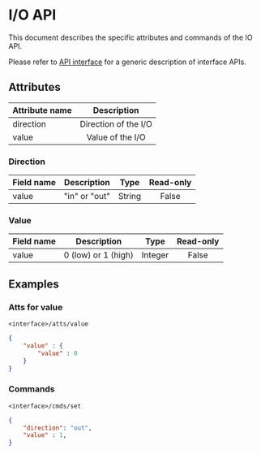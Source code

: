 # I/O API

This document describes the specific attributes and commands of the IO API.

Please refer to [API interface](api_interface.md) for a generic description of interface APIs.

## Attributes

| Attribute name |     Description      |
| :------------- | :------------------: |
| direction      | Direction of the I/O |
| value          |   Value of the I/O   |

### Direction

| Field name |  Description  |  Type  | Read-only |
| :--------- | :-----------: | :----: | :-------: |
| value      | "in" or "out" | String |   False   |

### Value

| Field name |     Description     |  Type   | Read-only |
| :--------- | :-----------------: | :-----: | :-------: |
| value      | 0 (low) or 1 (high) | Integer |   False   |

## Examples

### Atts for value

`<interface>/atts/value`

```json
{
    "value" : {
        "value" : 0
    }
}
```

### Commands

`<interface>/cmds/set`

```json
{
    "direction": "out",
    "value" : 1,
}
```

